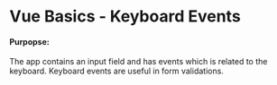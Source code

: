 # Vue Basics - Keyboard Events

#### Purpopse:
   The app contains an input field and has events which is related to the keyboard. Keyboard events are useful in form validations. 
